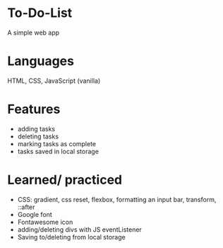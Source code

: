 # To-Do-List
A simple web app

# Languages
HTML, CSS, JavaScript (vanilla)

# Features
  - adding tasks
  - deleting tasks
  - marking tasks as complete
  - tasks saved in local storage
 
 # Learned/ practiced
  - CSS: gradient, css reset, flexbox, formatting an input bar, transform, ::after
  - Google font
  - Fontawesome icon
  - adding/deleting divs with JS eventListener
  - Saving to/deleting from local storage